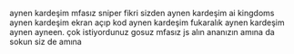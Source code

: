 aynen kardeşim mfasız sniper fikri sizden aynen kardeşim ai kingdoms aynen kardeşim ekran açıp kod aynen kardeşim fukaralık aynen kardeşim aynen ayneen. çok istiyordunuz gosuz mfasız js alın ananızın amına da sokun siz de amına 
